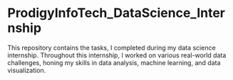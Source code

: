 # ProdigyInfoTech_DataScience_Internship
This repository contains the tasks, I completed during my data science internship. Throughout this internship, I worked on various real-world data challenges, honing my skills in data analysis, machine learning, and data visualization.
